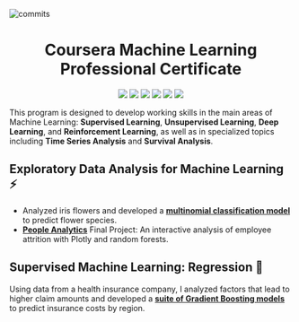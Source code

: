 ![commits](https://img.shields.io/github/last-commit/kellibelcher/IBM-Machine-Learning-Professional-Certificate?label=Last%20Commit%20)

<h1 align="center">
  Coursera Machine Learning Professional Certificate
</h1> 

<p align="center">
  <img src="https://img.shields.io/badge/Python-3670A0?style=plastic&logo=python&logoColor=ffffff"/> 
  <img src="https://img.shields.io/badge/pandas-%23130754.svg?style=plastic&logo=pandas&logoColor=white"/>
  <img src="https://img.shields.io/badge/NumPy-%23013243.svg?style=plastic&logo=numpy&logoColor=white"/> 
  <img src="https://img.shields.io/badge/scikit--learn-%23F89939.svg?style=plastic&logo=scikit-learn&logoColor=white"/>
  <img src="https://img.shields.io/badge/Plotly-%233F4F75.svg?style=plastic&logo=plotly&logoColor=white">
  <img src="https://img.shields.io/badge/Jupyter-%23F37725.svg?style=plastic&logo=jupyter&logoColor=white"/>
</p> 

This program is designed to develop working skills in the main areas of Machine Learning: **Supervised Learning**, **Unsupervised Learning**, **Deep Learning**, and **Reinforcement Learning**, as well as in specialized topics including **Time Series Analysis** and **Survival Analysis**.

## Exploratory Data Analysis for Machine Learning :zap:
- Analyzed iris flowers and developed a **[multinomial classification model](https://www.kaggle.com/kellibelcher/multinomial-classification-of-iris-species)** to predict flower species.
- **[People Analytics](https://www.kaggle.com/kellibelcher/exploratory-data-analysis-with-plotly)** Final Project: An interactive analysis of employee attrition with Plotly and random forests.

## Supervised Machine Learning: Regression 🚀
Using data from a health insurance company, I analyzed factors that lead to higher claim amounts and developed a **[suite of Gradient Boosting models](https://www.kaggle.com/kellibelcher/insurance-price-predictions-by-region)** to predict insurance costs by region.
